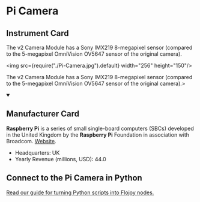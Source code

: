 
# Pi Camera

## Instrument Card

<div className="flex">

<div>

The v2 Camera Module has a Sony IMX219 8-megapixel sensor (compared to the 5-megapixel OmniVision OV5647 sensor of the original camera).

</div>

<img src={require("./Pi-Camera.jpg").default} width="256" height="150"/>

</div>

The v2 Camera Module has a Sony IMX219 8-megapixel sensor (compared to the 5-megapixel OmniVision OV5647 sensor of the original camera).>

<details open>
<summary><h2>Manufacturer Card</h2></summary>

**Raspberry Pi** is a series of small single-board computers (SBCs) developed in the United Kingdom by the **Raspberry Pi** Foundation in association with Broadcom. <a href="https://www.raspberrypi.org/">Website</a>.

<ul>
  <li>Headquarters: UK</li>
  <li>Yearly Revenue (millions, USD): 44.0</li>
</ul>
</details>

## Connect to the Pi Camera in Python

[Read our guide for turning Python scripts into Flojoy nodes.](https://docs.flojoy.ai/custom-nodes/creating-custom-node/)


